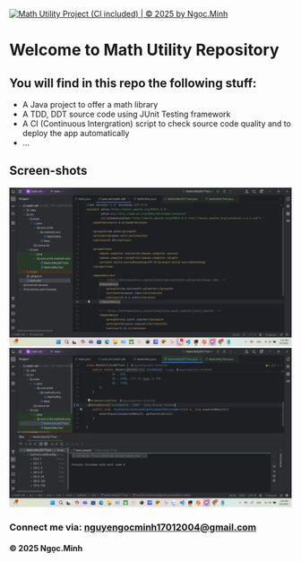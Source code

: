 [![Math Utility Project (CI included) | © 2025 by Ngọc.Minh](https://github.com/NguyenNgocMinh-SE182009/math-util/actions/workflows/maven.yml/badge.svg)](https://github.com/NguyenNgocMinh-SE182009/math-util/actions/workflows/maven.yml)

# Welcome to Math Utility Repository

## You will find in this repo the following stuff:
* A Java project to offer a math library
* A TDD, DDT source code using JUnit Testing framework
* A CI (Continuous Intergration) script to check source code quality and to deploy the app automatically
* ...

## Screen-shots
![Source code with TDD 01](https://github.com/NguyenNgocMinh-SE182009/math-util/blob/main/screen-shots/Source-code-with-TDD-DDT.png)
![Source code with TDD 02](https://github.com/NguyenNgocMinh-SE182009/math-util/blob/main/screen-shots/Source-code-with-TDD-DDT-02.png)

### Connect me via: nguyengocminh17012004@gmail.com

#### &#169; 2025 Ngọc.Minh